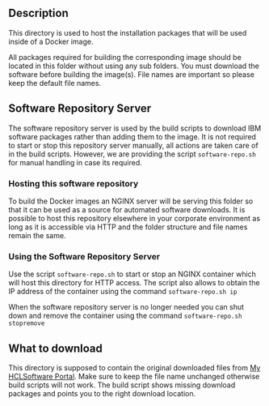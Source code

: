 ## Description

This directory is used to host the installation packages that will be used inside of a Docker image. 

All packages required for building the corresponding image should be located in this folder without using any sub folders. You must download the software before building the image(s). File names are important so please keep the default file names.

##  Software Repository Server
The software repository server is used by the build scripts to download IBM software packages rather than adding them to the image. It is not required to start or stop this repository server manually, all actions are taken care of in the build scripts. However, we are providing the script ```software-repo.sh``` for manual handling in case its required.

### Hosting this software repository

To build the Docker images an NGINX server will be serving this folder so that it can be used as a source for automated software downloads. It is possible to host this repository elsewhere in your corporate environment as long as it is accessible via HTTP and the folder structure and file names remain the same.

### Using the Software Repository Server

Use the script ```software-repo.sh``` to start or stop an NGINX container which will host this directory for HTTP access. The script also allows to obtain the IP address of the container using the command ```software-repo.sh ip```

When the software repository server is no longer needed you can shut down and remove the container using the command ```software-repo.sh stopremove```

## What to download

This directory is supposed to contain the original downloaded files from [My HCLSoftware Portal](https://my.hcltechsw.com/). 
Make sure to keep the file name unchanged otherwise build scripts will not work.
The build script shows missing download packages and points you to the right download location.

